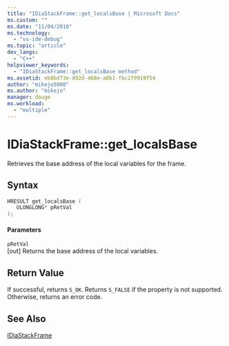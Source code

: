 ```yaml
---
title: "IDiaStackFrame::get_localsBase | Microsoft Docs"
ms.custom: ""
ms.date: "11/04/2016"
ms.technology: 
  - "vs-ide-debug"
ms.topic: "article"
dev_langs: 
  - "C++"
helpviewer_keywords: 
  - "IDiaStackFrame::get_localsBase method"
ms.assetid: eb0bd73e-d92d-468e-a0b1-fbc279919f54
author: "mikejo5000"
ms.author: "mikejo"
manager: douge
ms.workload: 
  - "multiple"
---
```

# IDiaStackFrame::get_localsBase
Retrieves the base address of the local variables for the frame.  
  
## Syntax  
  
```C++  
HRESULT get_localsBase (   
   ULONGLONG* pRetVal  
);  
```  
  
#### Parameters  
 `pRetVal`  
 [out] Returns the base address of the local variables.  
  
## Return Value  
 If successful, returns `S_OK`. Returns `S_FALSE` if the property is not supported. Otherwise, returns an error code.  
  
## See Also  
 [IDiaStackFrame](../../debugger/debug-interface-access/idiastackframe.md)